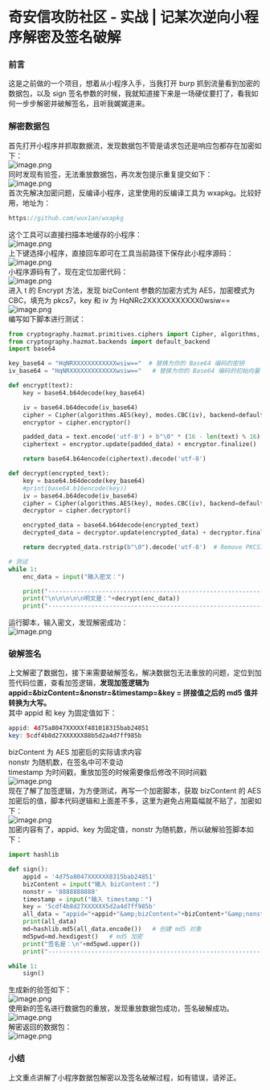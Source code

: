 

# 奇安信攻防社区 - 实战 | 记某次逆向小程序解密及签名破解

### 前言

这是之前做的一个项目，想着从小程序入手，当我打开 burp 抓到流量看到加密的数据包，以及 sign 签名参数的时候，我就知道接下来是一场硬仗要打了，看我如何一步步解密并破解签名，且听我娓娓道来。

### 解密数据包

首先打开小程序并抓取数据流，发现数据包不管是请求包还是响应包都存在加密如下：  
![image.png](assets/1710205944-8824b70b64f4d70506403e4cccf925cf.png)  
同时发现有验签，无法重放数据包，再次发包提示重复提交如下：  
![image.png](assets/1710205944-42561c9a20259f8d9021d4a46157e512.png)  
首次先解决加密问题，反编译小程序，这里使用的反编译工具为 wxapkg。比较好用，地址为：

```php
https://github.com/wux1an/wxapkg
```

这个工具可以直接扫描本地缓存的小程序：  
![image.png](assets/1710205944-37e298dead609a7400c2704b40cc1af4.png)  
上下键选择小程序，直接回车即可在工具当前路径下保存此小程序源码：  
![image.png](assets/1710205944-20a2216100e65afd81ebf51100b92f8f.png)  
小程序源码有了，现在定位加密代码：  
![image.png](assets/1710205944-cf6f9d0c780ab37518357448a3cefc8b.png)  
进入 t 的 Encrypt 方法，发现 bizContent 参数的加密方式为 AES，加密模式为 CBC，填充为 pkcs7，key 和 iv 为 HqNRc2XXXXXXXXXXX0wsiw==  
![image.png](assets/1710205944-d536a9c979e50981492cac660a859df1.png)  
编写如下脚本进行测试：

```python
from cryptography.hazmat.primitives.ciphers import Cipher, algorithms, modes
from cryptography.hazmat.backends import default_backend
import base64

key_base64 = "HqNRXXXXXXXXXXXXwsiw=="  # 替换为你的 Base64 编码的密钥
iv_base64 = "HqNRXXXXXXXXXXXXXwsiw=="   # 替换为你的 Base64 编码的初始向量

def encrypt(text):
    key = base64.b64decode(key_base64)

    iv = base64.b64decode(iv_base64)
    cipher = Cipher(algorithms.AES(key), modes.CBC(iv), backend=default_backend())
    encryptor = cipher.encryptor()

    padded_data = text.encode('utf-8') + b"\0" * (16 - len(text) % 16)  # PKCS7 padding
    ciphertext = encryptor.update(padded_data) + encryptor.finalize()

    return base64.b64encode(ciphertext).decode('utf-8')

def decrypt(encrypted_text):
    key = base64.b64decode(key_base64)
    #print(base64.b16encode(key))
    iv = base64.b64decode(iv_base64)
    cipher = Cipher(algorithms.AES(key), modes.CBC(iv), backend=default_backend())
    decryptor = cipher.decryptor()

    encrypted_data = base64.b64decode(encrypted_text)
    decrypted_data = decryptor.update(encrypted_data) + decryptor.finalize()

    return decrypted_data.rstrip(b"\0").decode('utf-8')  # Remove PKCS7 padding

# 测试
while 1:
    enc_data = input("输入密文：")

    print("-----------------------------------------------------------------------------------------------------------")
    print("\n\n\n\n\n明文是："+decrypt(enc_data))
    print("-----------------------------------------------------------------------------------------------------------\n\n\n\n\n")
```

运行脚本，输入密文，发现解密成功：  
![image.png](assets/1710205944-cadbf55be60cc91585ab4ba2a044c03d.png)

### 破解签名

上文解密了数据包，接下来需要破解签名，解决数据包无法重放的问题，定位到加签代码位置，查看加签逻辑，**发现加签逻辑为 appid=&bizContent=&nonstr=&timestamp=&key = 拼接值之后的 md5 值并转换为大写。**  
其中 appid 和 key 为固定值如下：

```php
appid: 4d75a8047XXXXXf481018315bab24851
key: 5cdf4b8d27XXXXXX88b5d2a4d7ff985b
```

bizContent 为 AES 加密后的实际请求内容  
nonstr 为随机数，在签名中可不变动  
timestamp 为时间戳，重放加签的时候需要像后修改不同时间戳  
![image.png](assets/1710205944-3e5995e5e5a449cf5b46c4b3f793bf09.png)  
现在了解了加签逻辑，为方便测试，再写一个加密脚本，获取 bizContent 的 AES 加密后的值，脚本代码逻辑和上面差不多，这里为避免占用篇幅就不贴了，加密如下：  
![image.png](assets/1710205944-4df4c78dc036e23e03b07cd55fab666c.png)  
加密内容有了，appid、key 为固定值，nonstr 为随机数，所以破解验签脚本如下：

```python
import hashlib

def sign():
    appid = '4d75a8047XXXXXX8315bab24851'
    bizContent = input("输入 bizContent：")
    nonstr = '8888888888'
    timestamp = input("输入 timestamp：")
    key = '5cdf4b8d27XXXXXX5d2a4d7ff985b'
    all_data = "appid="+appid+"&amp;bizContent="+bizContent+"&amp;nonstr="+nonstr+"&amp;timestamp="+timestamp+"&amp;key="+key
    print(all_data)
    md=hashlib.md5(all_data.encode())   # 创建 md5 对象
    md5pwd=md.hexdigest()   # md5 加密
    print("签名是：\n"+md5pwd.upper())
    print("-----------------------------------------------------------------------------------------------------------\n\n\n\n\n")

while 1:
    sign()
```

生成新的验签如下：  
![image.png](assets/1710205944-8960442c78a71a598a5c75286dbd0ae5.png)  
使用新的签名进行数据包的重放，发现重放数据包成功，签名破解成功。  
![image.png](assets/1710205944-89a40352b37eec439ecba6ce0036ef1a.png)  
解密返回的数据包：  
![image.png](assets/1710205944-6e28b7194f11c7b1da12ed7dc5a8fd78.png)

### 小结

上文重点讲解了小程序数据包解密以及签名破解过程，如有错误，请斧正。
